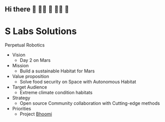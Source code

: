 ## Hi there 👋 🙋‍♀️ 🧙 👩‍💻 🌈

# S Labs Solutions

Perpetual Robotics 

* Vision
  * Day 2 on Mars
* Mission
  * Build a sustainable Habitat for Mars
* Value proposition
  * Solve food security on Space with Autonomous Habitat
* Target Audience
  * Extreme climate condition habitats
* Strategy
  * Open source Community collaboration with Cutting-edge methods
* Priorities
  * Project [Bhoomi](https://mangala.earth)

<!--
* Objectives
* Culture
* Values
-->